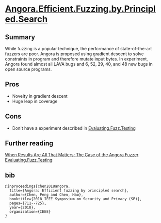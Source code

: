 # [Angora.Efficient.Fuzzing.by.Principled.Search](https://web.cs.ucdavis.edu/~hchen/paper/chen2018angora.pdf)

## Summary

While fuzzing is a popular technique, the performance of state-of-the-art fuzzers are poor. 
Angora is proposed using gradient descent to solve constraints in program and therefore mutate input bytes. 
In experiment, Angora found almost all LAVA bugs and 6, 52, 29, 40, and 48 new bugs in open source programs.

## Pros

- Novelty in gradient descent
- Huge leap in coverage

## Cons

- Don't have a experiment described in [Evaluating.Fuzz.Testing](../Evaluating.Fuzz.Testing/README.md)

## Further reading

[When Results Are All That Matters: The Case of the Angora Fuzzer](https://andreas-zeller.blogspot.com/2019/10/when-results-are-all-that-matters-case.html)   
[Evaluating.Fuzz.Testing](https://www.cs.umd.edu/~mwh/papers/fuzzeval.pdf)  

## bib
```
@inproceedings{chen2018angora,
  title={Angora: Efficient fuzzing by principled search},
  author={Chen, Peng and Chen, Hao},
  booktitle={2018 IEEE Symposium on Security and Privacy (SP)},
  pages={711--725},
  year={2018},
  organization={IEEE}
}
```